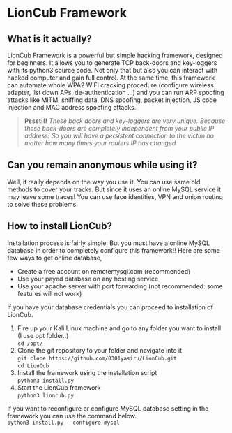 # LionCub Framework
## What is it actually?
LionCub Framework is a powerful but simple hacking framework, designed for beginners. It allows you to generate TCP back-doors and key-loggers with its python3 source code. Not only that but also you can interact with hacked computer and gain full control. At the same time, this framework can automate whole WPA2 WiFi cracking procedure (configure wireless adapter, list down APs, de-authentication ...) and you can run ARP spoofing attacks like MITM, sniffing data, DNS spoofing, packet injection, JS code injection and MAC address spoofing attacks.
> **Pssst!!!**
> *These back doors and key-loggers are very unique. Because these back-doors are completely independent from your public IP address! So you will have a persistent connection to the victim no matter how many times your routers IP has changed*

## Can you remain anonymous while using it?
Well, it really depends on the way you use it. You can use same old methods to cover your tracks. But since it uses an online MySQL service it may leave some traces! You can use face identities, VPN and onion routing to solve these problems.

## How to install LionCub?
Installation process is fairly simple. But you must have a online MySQL database in order to completely configure this framework!! Here are some few ways to get online database,

 - Create a free account on remotemysql.com (recommended)
 - Use your payed database on any hosting service
 - Use your apache server with port forwarding (not recommended: some features will not work)

If you have your database credentials you can proceed to installation of LionCub.

 1. Fire up your Kali Linux machine and go to any folder you want to install. (I use opt folder..)
 <br>`cd /opt/`
 2. Clone the git repository to your folder and navigate into it
  <br>`git clone https://github.com/0301yasiru/LionCub.git`
  <br>`cd LionCub`
 3. Install the framework using the installation script
  <br>`python3 install.py`
 4. Start the LionCub framework
  <br>`python3 lioncub.py`

If you want to reconfigure or configure MySQL database setting in the framework you can use the command below.
<br>`python3 install.py --configure-mysql`

